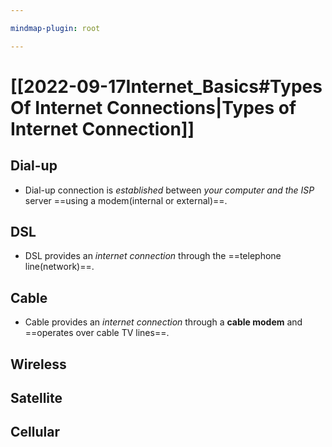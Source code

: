 ```yaml
---

mindmap-plugin: root

---
```


# [[2022-09-17Internet_Basics#Types Of Internet Connections|Types of Internet Connection]]

## Dial-up
- Dial-up connection is _established_ between _your computer and the ISP_ server ==using a modem(internal or external)==.

## DSL
- DSL provides an *internet connection* through the ==telephone line(network)==.

## Cable
- Cable provides an *internet connection* through a **cable modem** and ==operates over cable TV lines==.

## Wireless

## Satellite

## Cellular